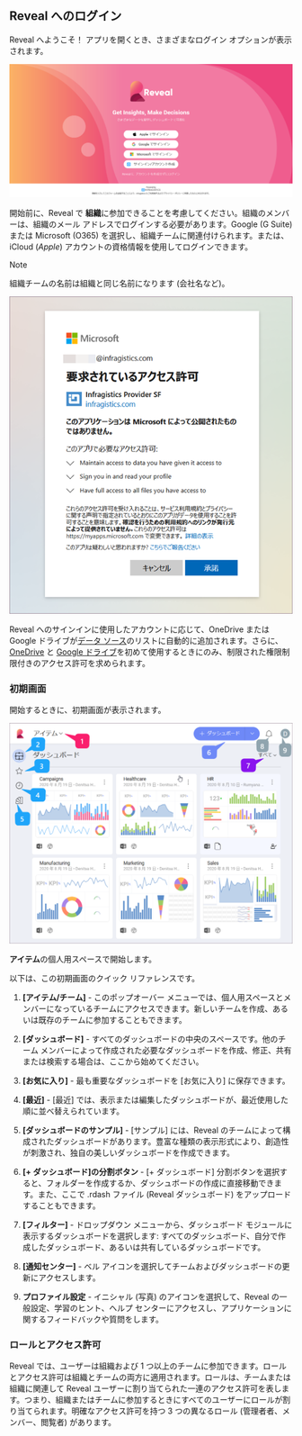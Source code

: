 ## Reveal へのログイン

Reveal へようこそ！
アプリを開くとき、さまざまなログイン オプションが表示されます。

<img src="images/log-in-screen.png" alt="Reveal's log in screen" width="800"/>

開始前に、Reveal で **組織**に参加できることを考慮してください。組織のメンバーは、組織のメール アドレスでログインする必要があります。Google (G Suite) または Microsoft (O365) を選択し、組織チームに関連付けられます。または、iCloud (*Apple*) アカウントの資格情報を使用してログインできます。

> [!NOTE]
> 組織チームの名前は組織と同じ名前になります (会社名など)。  

<img src="images/limited-permission-sign-in-o365.png" alt="Permissions request sign in with Office 365" width="800"/>

Reveal へのサインインに使用したアカウントに応じて、OneDrive または Google ドライブが[データ ソース](~/jp/datasources/overview.html)のリストに自動的に追加されます。さらに、[OneDrive](~/jp/datasources/OneDrive.html) と [Google ドライブ](~/jp/datasources/Google-Drive.html)を初めて使用するときにのみ、制限された権限制限付きのアクセス許可を求められます。

### 初期画面

開始するときに、初期画面が表示されます。

<img src="images/reveal-initial-view.png" alt="First screen in Reveal with numbering added" width="800"/>

**アイテム**の個人用スペースで開始します。

以下は、この初期画面のクイック リファレンスです。

 1.  **[アイテム/チーム]** - このポップオーバー メニューでは、個人用スペースとメンバーになっているチームにアクセスできます。新しいチームを作成、あるいは既存のチームに参加することもできます。


 1.  **[ダッシュボード]** - すべてのダッシュボードの中央のスペースです。他のチーム メンバーによって作成された必要なダッシュボードを作成、修正、共有または検索する場合は、ここから始めてください。

 3.  **[お気に入り]** - 最も重要なダッシュボードを [お気に入り] に保存できます。

 4.  **[最近]** - [最近] では、表示または編集したダッシュボードが、最近使用した順に並べ替えられています。

 5.  **[ダッシュボードのサンプル]** - [サンプル] には、Reveal のチームによって構成されたダッシュボードがあります。豊富な種類の表示形式により、創造性が刺激され、独自の美しいダッシュボードを作成できます。

 6.  **[+ ダッシュボード]の分割ボタン** - [+ ダッシュボード] 分割ボタンを選択すると、フォルダーを作成するか、ダッシュボードの作成に直接移動できます。また、ここで .rdash ファイル (Reveal ダッシュボード) をアップロードすることもできます。

 7.  **[フィルター]** - ドロップダウン メニューから、ダッシュボード モジュールに表示するダッシュボードを選択します: すべてのダッシュボード、自分で作成したダッシュボード、あるいは共有しているダッシュボードです。

 8.  **[通知センター]** - ベル アイコンを選択してチームおよびダッシュボードの更新にアクセスします。

 9.  **プロファイル設定** - イニシャル (写真) のアイコンを選択して、Reveal の一般設定、学習のヒント、ヘルプ センターにアクセスし、アプリケーションに関するフィードバックや質問をします。

### ロールとアクセス許可

Reveal では、ユーザーは組織および 1 つ以上のチームに参加できます。ロールとアクセス許可は組織とチームの両方に適用されます。ロールは、チームまたは組織に関連して Reveal ユーザーに割り当てられた一連のアクセス許可を表します。つまり、組織またはチームに参加するときにすべてのユーザーにロールが割り当てられます。明確なアクセス許可を持つ 3 つの異なるロール (管理者者、メンバー、閲覧者) があります。
